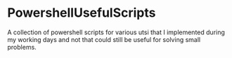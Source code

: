 # PowershellUsefulScripts

A collection of powershell scripts for various utsi that I implemented during my working days and not that could still be useful for solving small problems.
